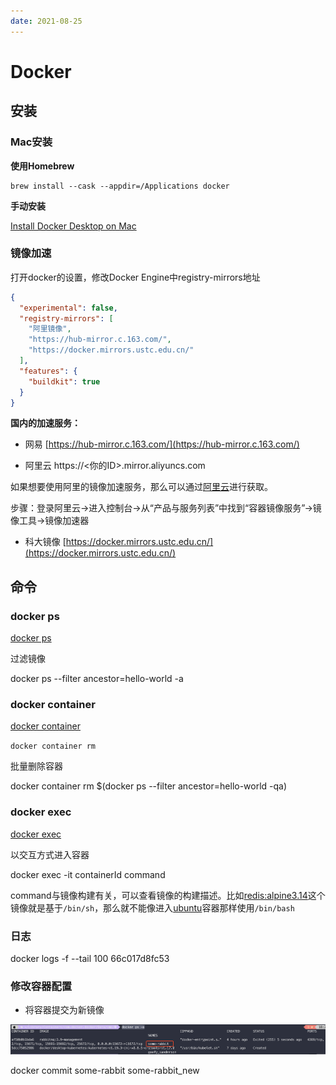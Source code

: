 ```yaml
---
date: 2021-08-25
---
```

# Docker

## 安装

### Mac安装

**使用Homebrew**

~~~ shell
brew install --cask --appdir=/Applications docker
~~~

**手动安装**

[Install Docker Desktop on Mac](https://docs.docker.com/desktop/mac/install/)


### 镜像加速

打开docker的设置，修改Docker Engine中registry-mirrors地址

~~~ json {4,5,6}
{
  "experimental": false,
  "registry-mirrors": [
    "阿里镜像",
    "https://hub-mirror.c.163.com/",
    "https://docker.mirrors.ustc.edu.cn/"
  ],
  "features": {
    "buildkit": true
  }
}
~~~

**国内的加速服务：**

- 网易 [https://hub-mirror.c.163.com/](https://hub-mirror.c.163.com/)

- 阿里云 https://<你的ID>.mirror.aliyuncs.com

如果想要使用阿里的镜像加速服务，那么可以通过[阿里云](https://cr.console.aliyun.com/cn-hangzhou/instances/mirrors)进行获取。

步骤：登录阿里云->进入控制台->从“产品与服务列表”中找到“容器镜像服务”->镜像工具->镜像加速器

- 科大镜像 [https://docker.mirrors.ustc.edu.cn/](https://docker.mirrors.ustc.edu.cn/)



## 命令


### docker ps

[docker ps](https://docs.docker.com/engine/reference/commandline/ps/)

过滤镜像

docker ps --filter ancestor=hello-world -a


### docker container

[docker container](https://docs.docker.com/engine/reference/commandline/container/)

`docker container rm`

批量删除容器

docker container rm $(docker ps --filter ancestor=hello-world -qa)


### docker exec

[docker exec](https://docs.docker.com/engine/reference/commandline/exec/)

以交互方式进入容器

docker exec -it containerId command 

command与镜像构建有关，可以查看镜像的构建描述。比如[redis:alpine3.14](https://hub.docker.com/layers/redis/library/redis/alpine3.14/images/sha256-6edcbc387edd866a080491c015c029b458f49678152dfe364ad50383620c3215?context=explore)这个镜像就是基于`/bin/sh`，那么就不能像进入[ubuntu](https://hub.docker.com/layers/ubuntu/library/ubuntu/latest/images/sha256-0f745a413c7886d6dc4f1e6a1d45a5cf5a9a85f72e6243b307e17d67e2e1fe10?context=explore)容器那样使用`/bin/bash`

### 日志

docker logs -f --tail 100 66c017d8fc53

### 修改容器配置

- 将容器提交为新镜像

![commit](images/img.png)

docker commit some-rabbit some-rabbit_new

